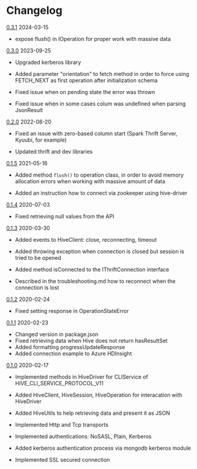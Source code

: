 # Changelog

[0.3.1](https://github.com/lenchv/hive-driver/releases/tag/v0.3.0) 2024-03-15

- expose flush() in IOperation for proper work with massive data

[0.3.0](https://github.com/lenchv/hive-driver/releases/tag/v0.3.0) 2023-09-25

- Upgraded kerberos library

- Added parameter "orientation" to fetch method in order to force using FETCH_NEXT as first operation after initialization schema

- Fixed issue when on pending state the error was thrown

- Fixed issue when in some cases colum was undefined when parsing JsonResult

[0.2.0](https://github.com/lenchv/hive-driver/releases/tag/v0.2.0) 2022-08-20

- Fixed an issue with zero-based column start (Spark Thrift Server, Kyuubi, for example)

- Updated thrift and dev libraries


[0.1.5](https://github.com/lenchv/hive-driver/releases/tag/v0.1.5) 2021-05-16

- Added method `flush()` to operation class, in order to avoid memory allocation errors when working with massive amount of data

- Added an instruction how to connect via zookeeper using hive-driver

[0.1.4](https://github.com/lenchv/hive-driver/releases/tag/v0.1.4) 2020-07-03

- Fixed retrieving null values from the API

[0.1.3](https://github.com/lenchv/hive-driver/releases/tag/v0.1.3) 2020-03-30

- Added events to HiveClient: close, reconnecting, timeout

- Added throwing exception when connection is closed but session is tried to be opened

- Added method isConnected to the IThriftConnection interface

- Described in the troubleshooting.md how to reconnect when the connection is lost

[0.1.2](https://github.com/lenchv/hive-driver/releases/tag/v0.1.2) 2020-02-24

- Fixed setting response in OperationStateError

[0.1.1](https://github.com/lenchv/hive-driver/releases/tag/v0.1.1) 2020-02-23

- Changed version in package.json
- Fixed retrieving data when Hive does not return hasResultSet
- Added formatting progressUpdateResponse
- Added connection example to Azure HDInsight


[0.1.0](https://github.com/lenchv/hive-driver/releases/tag/v0.1.0) 2020-02-17

- Implemented methods in HiveDriver for CLIService of HIVE_CLI_SERVICE_PROTOCOL_V11

- Added HiveClient, HiveSession, HiveOperation for interacation with HiveDriver

- Added HiveUtils to help retrieving data and present it as JSON

- Implemented Http and Tcp transports

- Implemented authentications: NoSASL, Plain, Kerberos

- Added kerberos authentication process via mongodb kerberos module

- Implemented SSL secured connection
